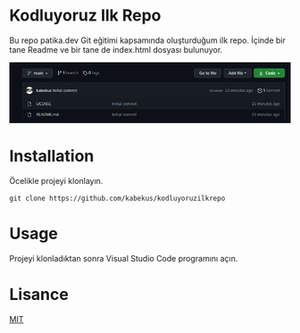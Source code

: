 # Kodluyoruz Ilk Repo
Bu repo patika.dev Git eğitimi kapsamında oluşturduğum ilk repo. İçinde bir tane Readme ve bir tane de index.html dosyası bulunuyor.

![](https://github.com/kabekus/kodluyoruzilkrepo/blob/main/image/gitRepo.jpg?raw=true)
# Installation
Öcelikle projeyi klonlayın.
```
git clone https://github.com/kabekus/kodluyoruzilkrepo
```
# Usage
Projeyi klonladıktan sonra Visual Studio Code programını açın.

# Lisance
[MIT](https://choosealicense.com/licenses/mit/)
